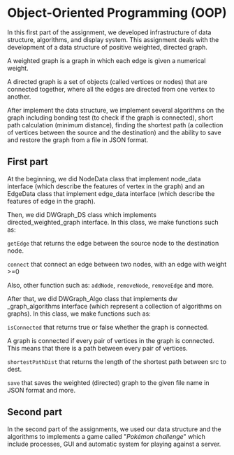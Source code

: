 # **Object-Oriented Programming (OOP)**

In this first part of the assignment, we developed infrastructure of data structure, algorithms, and display system.
This assignment deals with the development of a data structure of positive weighted, directed graph.

A weighted graph is a graph in which each edge is given a numerical weight.

A directed graph is a set of objects (called vertices or nodes) that are connected together, where all the edges are directed from one vertex to another.

After implement the data structure, we implement several algorithms on the graph including bonding test (to check if the graph is connected), short path calculation (minimum distance), finding the shortest path (a collection of vertices between the source and the destination) and the ability to save and restore the graph from a file in JSON format.

## First part

At the beginning, we did NodeData class that implement node_data interface (which describe the features of vertex in the graph) and an EdgeData class that implement edge_data interface (which describe the features of edge in the graph).

Then, we did DWGraph_DS class which implements directed_weighted_graph interface. 
In this class, we make functions such as:

`getEdge` that returns the edge between the source node to the destination node.

`connect` that connect an edge between two nodes, with an edge with weight >=0

Also, other function such as: `addNode`, `removeNode`, `removeEdge` and more.

After that, we did DWGraph_Algo class that implements dw _graph_algorithms interface (which represent a collection of algorithms on graphs).
In this class, we make functions such as:

`isConnected` that returns true or false whether the graph is connected. 

A graph is connected if every pair of vertices in the graph is connected. This means that there is a path between every pair of vertices.

`shortestPathDist` that returns the length of the shortest path between src to dest.

`save` that saves the weighted (directed) graph to the given file name in JSON format and more.

## Second part

In the second part of the assignments, we used our data structure and the algorithms to implements a game called "*Pokémon challenge*" which include processes, GUI and automatic system for playing against a server.
